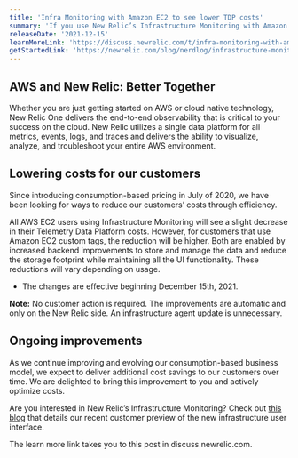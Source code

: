 ```yaml
---
title: 'Infra Monitoring with Amazon EC2 to see lower TDP costs' 
summary: 'If you use New Relic’s Infrastructure Monitoring with Amazon Web Services (AWS) Elastic Compute Cloud (Amazon EC2), this post is for you. We are reducing the cost of ingesting Amazon EC2 infrastructure telemetry data, effective December 15th, 2021.' 
releaseDate: '2021-12-15' 
learnMoreLink: 'https://discuss.newrelic.com/t/infra-monitoring-with-amazon-ec2-to-see-lower-tdp-costs/170743' 
getStartedLink: 'https://newrelic.com/blog/nerdlog/infrastructure-monitoring-in-preview'
---
```

## AWS and New Relic: Better Together
Whether you are just getting started on AWS or cloud native technology, New Relic One delivers the end-to-end observability that is critical to your success on the cloud. New Relic utilizes a single data platform for all metrics, events, logs, and traces and delivers the ability to visualize, analyze, and troubleshoot your entire AWS environment.

## Lowering costs for our customers
Since introducing consumption-based pricing in July of 2020, we have been looking for ways to reduce our customers’ costs through efficiency.

All AWS EC2 users using Infrastructure Monitoring will see a slight decrease in their Telemetry Data Platform costs. However, for customers that use Amazon EC2 custom tags, the reduction will be higher. Both are enabled by increased backend improvements to store and manage the data and reduce the storage footprint while maintaining all the UI functionality. These reductions will vary depending on usage.

* The changes are effective beginning December 15th, 2021.

**Note:** No customer action is required. The improvements are automatic and only on the New Relic side. An infrastructure agent update is unnecessary.

## Ongoing improvements
As we continue improving and evolving our consumption-based business model, we expect to deliver additional cost savings to our customers over time. We are delighted to bring this improvement to you and actively optimize costs.

Are you interested in New Relic’s Infrastructure Monitoring? Check out [this blog](https://newrelic.com/blog/nerdlog/infrastructure-monitoring-in-preview) that details our recent customer preview of the new infrastructure user interface.

The learn more link takes you to this post in discuss.newrelic.com.
